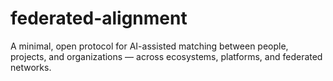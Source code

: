 # federated-alignment
A minimal, open protocol for AI-assisted matching between people, projects, and organizations — across ecosystems, platforms, and federated networks.
